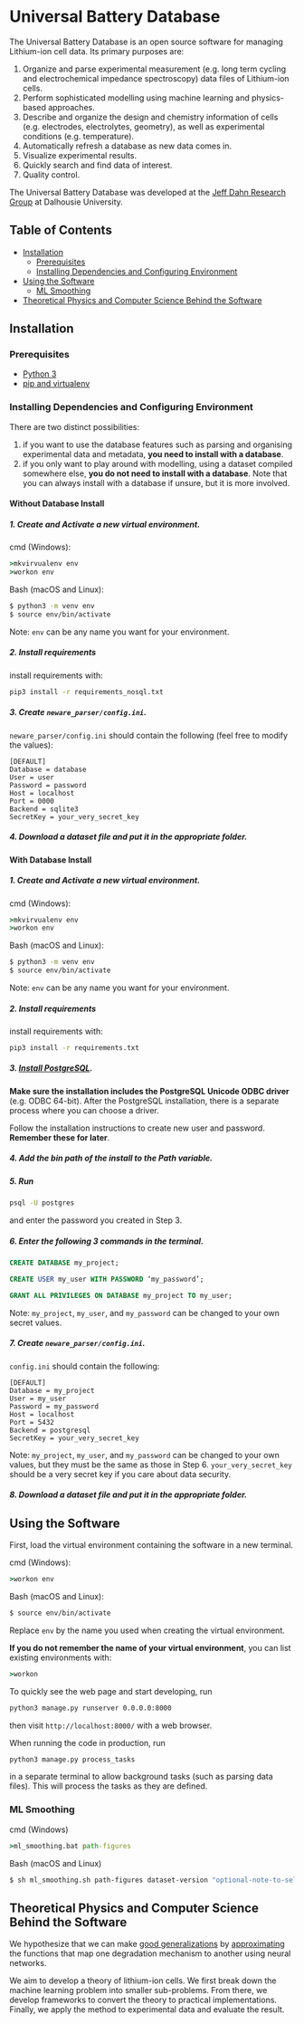 # Universal Battery Database

The Universal Battery Database is an open source software for managing Lithium-ion cell data. Its primary purposes are:
1. Organize and parse experimental measurement (e.g. long term cycling and electrochemical impedance spectroscopy) data files of Lithium-ion cells.
2. Perform sophisticated modelling using machine learning and physics-based approaches.
3. Describe and organize the design and chemistry information of cells (e.g. electrodes, electrolytes, geometry), as well as experimental conditions (e.g. temperature).
4. Automatically refresh a database as new data comes in.
5. Visualize experimental results.
6. Quickly search and find data of interest.
7. Quality control.

The Universal Battery Database was developed at the [Jeff Dahn Research Group](https://www.dal.ca/diff/dahn/about.html) at Dalhousie University.

## Table of Contents

- [Installation](#installation)
  * [Prerequisites](#prerequisites)
  * [Installing Dependencies and Configuring Environment](#installing-dependencies-and-configuring-environment)
- [Using the Software](#using-the-software)
  * [ML Smoothing](#ml-smoothing)
- [Theoretical Physics and Computer Science Behind the Software](#theoretical-physics-and-computer-science-behind-the-software)

## Installation

### Prerequisites

- [Python 3](https://www.python.org/downloads/)
- [pip and virtualenv](https://packaging.python.org/guides/installing-using-pip-and-virtual-environments/)


### Installing Dependencies and Configuring Environment
There are two distinct possibilities: 
1. if you want to use the database features such as parsing and organising experimental data and metadata, __you need to install with a database__.
2. if you only want to play around with modelling, using a dataset compiled somewhere else, __you do not need to install with a database__. Note that you can always install with a database if unsure, but it is more involved.
#### Without Database Install


##### 1. Create and Activate a new virtual environment.

cmd (Windows):
```cmd
>mkvirvualenv env
>workon env
```

Bash (macOS and Linux):
```bash
$ python3 -m venv env
$ source env/bin/activate
```

Note: `env` can be any name you want for your environment.

##### 2. Install requirements

install requirements with:
```bash
pip3 install -r requirements_nosql.txt
```
##### 3. Create `neware_parser/config.ini`.

`neware_parser/config.ini` should contain the following (feel free to modify the values):

```
[DEFAULT]
Database = database
User = user
Password = password
Host = localhost
Port = 0000
Backend = sqlite3
SecretKey = your_very_secret_key
```

##### 4. Download a dataset file and put it in the appropriate folder.


#### With Database Install

##### 1. Create and Activate a new virtual environment.

cmd (Windows):
```cmd
>mkvirvualenv env
>workon env
```

Bash (macOS and Linux):
```bash
$ python3 -m venv env
$ source env/bin/activate
```

Note: `env` can be any name you want for your environment.


##### 2. Install requirements

install requirements with:
```bash
pip3 install -r requirements.txt
```

##### 3. [Install PostgreSQL](https://www.2ndquadrant.com/en/blog/pginstaller-install-postgresql/).

**Make sure the installation includes the PostgreSQL Unicode ODBC driver** (e.g. ODBC 64-bit).
After the PostgreSQL installation, there is a separate process where you can choose a driver.

Follow the installation instructions to create new user and password.
**Remember these for later**.

##### 4. Add the bin path of the install to the Path variable.

##### 5. Run

```bash
psql -U postgres
```

and enter the password you created in Step 3.

##### 6. Enter the following 3 commands in the terminal.

```sql
CREATE DATABASE my_project;

CREATE USER my_user WITH PASSWORD ‘my_password’;

GRANT ALL PRIVILEGES ON DATABASE my_project TO my_user;
```

Note: `my_project`, `my_user`, and `my_password` can be changed to your own secret values.

##### 7. Create `neware_parser/config.ini`.

`config.ini` should contain the following:

```
[DEFAULT]
Database = my_project
User = my_user
Password = my_password
Host = localhost
Port = 5432
Backend = postgresql
SecretKey = your_very_secret_key
```
Note:  `my_project`, `my_user`, and `my_password` can be changed to your own values, but they must be the same as those in Step 6. `your_very_secret_key` should be a very secret key if you care about data security.

##### 8. Download a dataset file and put it in the appropriate folder.


## Using the Software

First, load the virtual environment containing the software in a new terminal.

cmd (Windows):
```cmd
>workon env
```

Bash (macOS and Linux):
```bash
$ source env/bin/activate
```

Replace `env` by the name you used when creating the virtual environment.

**If you do not remember the name of your virtual environment**, you can list existing environments with:

```cmd
>workon
```


To quickly see the web page and start developing, run
```bash
python3 manage.py runserver 0.0.0.0:8000
```
then visit `http://localhost:8000/` with a web browser.

When running the code in production, run
```bash
python3 manage.py process_tasks
```
in a separate terminal to allow background tasks (such as parsing data files). This will process the tasks as they are defined.

### ML Smoothing
cmd (Windows)
```cmd
>ml_smoothing.bat path-figures
````

Bash (macOS and Linux)
```Bash
$ sh ml_smoothing.sh path-figures dataset-version "optional-note-to-self"
```

## Theoretical Physics and Computer Science Behind the Software

We hypothesize that we can make [good generalizations](https://github.com/Samuel-Buteau/universal-battery-database/wiki/Generalization-Criteria) by [approximating](https://github.com/Samuel-Buteau/universal-battery-database/wiki/The-Universal-Approximation-Theorem) the functions that map one degradation mechanism to another using neural networks. 

We aim to develop a theory of lithium-ion cells. We first break down the machine learning problem into smaller sub-problems. From there, we develop frameworks to convert the theory to practical implementations. Finally, we apply the method to experimental data and evaluate the result.
